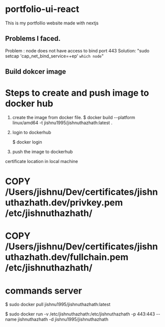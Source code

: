 # portfolio-ui-react

This is my portfollio website made with nextjs

## Problems I faced.

Problem : node does not have access to bind port 443
Solution:
"sudo setcap 'cap_net_bind_service=+ep' `which node`"

## Build dokcer image

# Steps to create and push image to docker hub

1. create the image from docker file.
   $ docker build --platform linux/amd64 -t jishnu1995/jishnuthazhath:latest .

2. login to dockerhub

   $ docker login

3. push the image to dockerhub

certificate location in local machine

# COPY /Users/jishnu/Dev/certificates/jishnuthazhath.dev/privkey.pem /etc/jishnuthazhath/

# COPY /Users/jishnu/Dev/certificates/jishnuthazhath.dev/fullchain.pem /etc/jishnuthazhath/

# commands server

$ sudo docker pull jishnu1995/jishnuthazhath:latest

$ sudo docker run -v /etc/jishnuthazhath:/etc/jishnuthazhath -p 443:443 --name jishnuthazhath -d jishnu1995/jishnuthazhath
